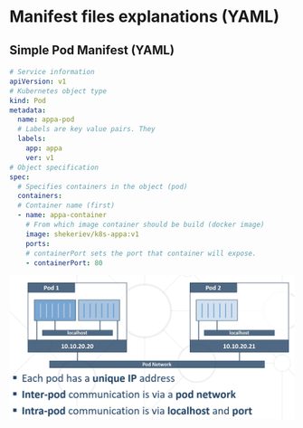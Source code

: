 # Manifest files explanations (YAML)

## Simple Pod Manifest (YAML)

```yaml
# Service information
apiVersion: v1
# Kubernetes object type
kind: Pod
metadata:
  name: appa-pod
  # Labels are key value pairs. They 
  labels:
    app: appa
    ver: v1
# Object specification
spec:
  # Specifies containers in the object (pod)
  containers:
  # Container name (first)
  - name: appa-container
    # From which image container should be build (docker image)
    image: shekeriev/k8s-appa:v1
    ports:
    # containerPort sets the port that container will expose.
    - containerPort: 80
```

![Pod Comunication](./Pod%20Comunication.png)
